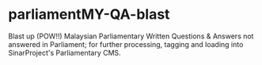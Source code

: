 # parliamentMY-QA-blast
Blast up (POW!!) Malaysian Parliamentary Written Questions &amp; Answers not answered in Parliament; for further processing, tagging and loading into SinarProject's Parliamentary CMS.
